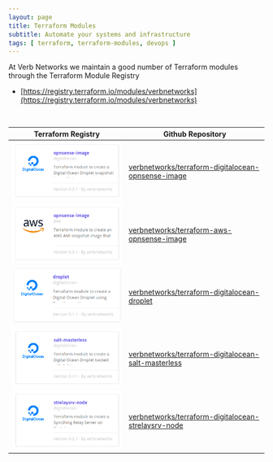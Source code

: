 ```yaml
---
layout: page
title: Terraform Modules
subtitle: Automate your systems and infrastructure
tags: [ terraform, terraform-modules, devops ]
---
```


At Verb Networks we maintain a good number of Terraform modules through the Terraform Module Registry  
 - [https://registry.terraform.io/modules/verbnetworks](https://registry.terraform.io/modules/verbnetworks)

<br />

| Terraform Registry | Github Repository |
|---|---|
| [![opnsense-image-digitalocean](/img/terraform-nodes/terraform_verbnetworks-opnsense-image-digitalocean-0.3.1.png "opnsense-image-digitalocean")](https://registry.terraform.io/modules/verbnetworks/opnsense-image/digitalocean)     | [verbnetworks/terraform-digitalocean-opnsense-image](https://github.com/verbnetworks/terraform-digitalocean-opnsense-image)  |
| [![opnsense-image-aws](/img/terraform-nodes/terraform_verbnetworks-opnsense-image-aws-0.3.1.png "opnsense-image-aws")](https://registry.terraform.io/modules/verbnetworks/opnsense-image/aws)                                         | [verbnetworks/terraform-aws-opnsense-image](https://github.com/verbnetworks/terraform-aws-opnsense-image)  |
| [![droplet-digitalocean](/img/terraform-nodes/terraform_verbnetworks-droplet-digitalocean-0.1.1.png "salt-masterless-digitalocean")](https://registry.terraform.io/modules/verbnetworks/salt-masterless/digitalocean) | [verbnetworks/terraform-digitalocean-droplet](https://github.com/verbnetworks/terraform-digitalocean-droplet)  |
| [![salt-masterless-digitalocean](/img/terraform-nodes/terraform_verbnetworks-salt-masterless-digitalocean-0.4.1.png "salt-masterless-digitalocean")](https://registry.terraform.io/modules/verbnetworks/salt-masterless/digitalocean) | [verbnetworks/terraform-digitalocean-salt-masterless](https://github.com/verbnetworks/terraform-digitalocean-salt-masterless)  |
| [![strelaysrv-node-digitalocean](/img/terraform-nodes/terraform_verbnetworks-strelaysrv-node-digitalocean-0.2.1.png "strelaysrv-node-digitalocean")](https://registry.terraform.io/modules/verbnetworks/strelaysrv-node/digitalocean) | [verbnetworks/terraform-digitalocean-strelaysrv-node](https://github.com/verbnetworks/terraform-digitalocean-strelaysrv-node)  |
